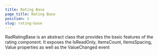 ```yaml
---
title: Rating Base
page_title: Rating Base
position: 1
slug: rating-base
---
```


RadRatingBase is an abstract class that provides the basic features of the rating component. It exposes the IsReadOnly, ItemsCount, ItemsSpacing, Value properties as well as the ValueChanged event
